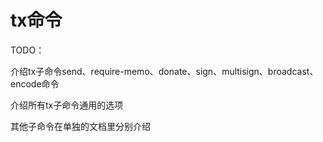 # tx命令

TODO：

介绍tx子命令send、require-memo、donate、sign、multisign、broadcast、encode命令

介绍所有tx子命令通用的选项

其他子命令在单独的文档里分别介绍

